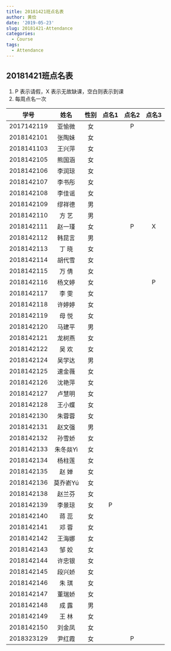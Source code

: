 ```yaml
---
title: 20181421班点名表
author: 黄俭
date: '2019-05-23'
slug: 20181421-Attendance
categories:
  - Course
tags:
  - Attendance
---
```

## 20181421班点名表

1. P 表示请假，X 表示无故缺课，空白则表示到课
1. 每周点名一次

|学号         |      姓名| 性别    | 点名1 |点名2 |点名3 |
|:-----------:|:--------:|:-------:|:-----:|:----:|:----:|
|   2017142119|    亚愉微| 女      |       |   P  |      |
|   2018142101|    张陶妹| 女      |       |      |      |
|   2018141103|    王兴萍| 女      |       |      |      |
|   2018142105|    熊国涵| 女      |       |      |      |
|   2018142106|    李润琼| 女      |       |      |      |
|   2018142107|    李书彤| 女      |       |      |      |
|   2018142108|    李佳谣| 女      |       |      |      |
|   2018142109|    缪祥德| 男      |       |      |      |
|   2018142110|    方  艺| 男      |       |      |      |
|   2018142111|    赵一瑾| 女      |       |  P   |  X   |
|   2018142112|    韩昆言| 男      |       |      |      |
|   2018142113|    丁  晓| 女      |       |      |      |
|   2018142114|    胡代雪| 女      |       |      |      |
|   2018142115|    万  倩| 女      |       |      |      |
|   2018142116|    杨文婷| 女      |       |      |  P   |
|   2018142117|    李  雯| 女      |       |      |      |
|   2018142118|    许婷婷| 女      |       |      |      |
|   2018142119|    母  悦| 女      |       |      |      |
|   2018142120|    马建平| 男      |       |      |      |
|   2018142121|    龙树燕| 女      |       |      |      |
|   2018142122|    吴  欢| 女      |       |      |      |
|   2018142124|    吴学达| 男      |       |      |      |
|   2018142125|    速金薇| 女      |       |      |      |
|   2018142126|    沈艳萍| 女      |       |      |      |
|   2018142127|    卢慧明| 女      |       |      |      |
|   2018142128|    王小蝶| 女      |       |      |      |
|   2018142130|    朱蓉蓉| 女      |       |      |      |
|   2018142131|    赵文强| 男      |       |      |      |
|   2018142132|    孙雪娇| 女      |       |      |      |
|   2018142133|  朱冬燚Yì| 女      |       |      |      |
|   2018142134|    杨柱莲| 女      |       |      |      |
|   2018142135|    赵  婵| 女      |       |      |      |
|   2018142136|  莫乔嵛Yú| 女      |       |      |      |
|   2018142138|    赵兰芬| 女      |       |      |      |
|   2018142139|    李景琼| 女      |   P   |      |      |
|   2018142140|    蒋  蕊| 女      |       |      |      |
|   2018142141|    邓  蓉| 女      |       |      |      |
|   2018142142|    王海娜| 女      |       |      |      |
|   2018142143|    邹  姣| 女      |       |      |      |
|   2018142144|    许忠银| 女      |       |      |      |
|   2018142145|    段兴娇| 女      |       |      |      |
|   2018142146|    朱  琪| 女      |       |      |      |
|   2018142147|    董瑞娇| 女      |       |      |      |
|   2018142148|    成  露| 男      |       |      |      |
|   2018142149|    王  林| 女      |       |      |      |
|   2018142150|    刘金凤| 女      |       |      |      |
|   2018323129|    尹红霞| 女      |       |  P   |      |
